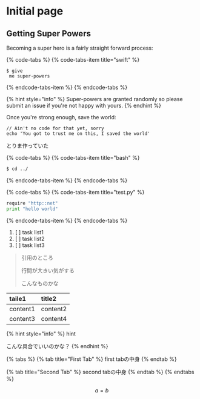# Initial page

## Getting Super Powers

Becoming a super hero is a fairly straight forward process:

{% code-tabs %}
{% code-tabs-item title="swift" %}
```
$ give
 me super-powers
```
{% endcode-tabs-item %}
{% endcode-tabs %}

{% hint style="info" %}
 Super-powers are granted randomly so please submit an issue if you're not happy with yours.
{% endhint %}

Once you're strong enough, save the world:

```
// Ain't no code for that yet, sorry
echo 'You got to trust me on this, I saved the world'
```

とりま作っていた

{% code-tabs %}
{% code-tabs-item title="bash" %}
```bash
$ cd ../
```
{% endcode-tabs-item %}
{% endcode-tabs %}

{% code-tabs %}
{% code-tabs-item title="test.py" %}
```python
require "http::net"
print "hello world"
```
{% endcode-tabs-item %}
{% endcode-tabs %}

1. [ ] task list1
2. [ ] task list2
3. [ ] task list3

> 引用のところ
>
> 行間が大きい気がする
>
> こんなものかな

| taile1 | title2 |
| :--- | :--- |
| content1 | content2 |
| content3 | content4 |

{% hint style="info" %}
hint

こんな具合でいいのかな？
{% endhint %}

{% tabs %}
{% tab title="First Tab" %}
first tabの中身
{% endtab %}

{% tab title="Second Tab" %}
second tabの中身
{% endtab %}
{% endtabs %}

$$
a = b
$$











